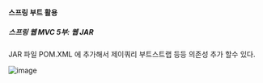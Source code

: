 #### 스프링 부트 활용
##### 스프링 웹 MVC 5부: 웹 JAR

JAR 파일 POM.XML 에 추가해서 제이쿼리 부트스트랩 등등 의존성 추가 할수 있다.

![image](https://user-images.githubusercontent.com/40969203/109816154-c3068600-7c73-11eb-9528-2d0ba2cee76c.png)
